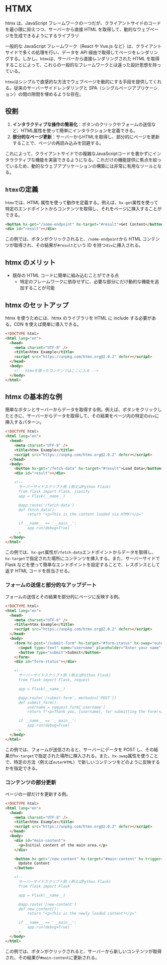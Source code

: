# HTMX

htmx は、JavaScript フレームワークの一つだが、クライアントサイドのコードを最小限に抑えつつ、サーバーから直接 HTML を取得して、動的なウェブページを生成できるようにするライブラリ

一般的な JavaScript フレームワーク（React や Vue.js など）は、クライアントサイドで多くの処理を行い、データを API 経由で取得してページをレンダリングする。しかし、`htmx`は、サーバーから直接レンダリングされた HTML を取得することによって、これらの一般的なフレームワークとは違った設計思想を持っている。

`htmx`はシンプルで直感的な方法でウェブページを動的にする手段を提供してくれる。従来のサーバーサイドレンダリングと SPA（シングルページアプリケーション）の間の隙間を埋めるような存在。

## 役割

1. **インタラクティブな操作の簡易化**：ボタンのクリックやフォームの送信など、HTML属性を使って簡単にインタラクションを定義できる。
2. **部分的なページ更新**：サーバーからHTMLを取得し、部分的にページを更新することで、ページの再読み込みを回避する。

これによって、クライアントサイドでの複雑なJavaScriptコードを書かずにインタラクティブな機能を実装できるようになる。これだけの機能提供に焦点を絞っているため、動的なウェブアプリケーションの構築には非常に有用なツールとなる。

## `htmx`の定義

`htmx`では、HTML 属性を使って動作を定義する。例えば、`hx-get`属性を使って特定のエンドポイントからコンテンツを取得し、それをページに挿入することができる。

```html
<button hx-get="/some-endpoint" hx-target="#result">Get Content</button>
<div id="result"></div>
```

この例では、ボタンがクリックされると、`/some-endpoint`から HTML コンテンツが取得され、その結果が`#result`という ID を持つ`div`に挿入される。

## htmx のメリット

- 既存の HTML コードに簡単に組み込むことができる点
  - 特定のフレームワークに依存せずに、必要な部分にだけ動的な機能を追加することが可能

## htmx のセットアップ

htmx を使うためには、htmx のライブラリを HTML に include する必要がある。CDN を使えば簡単に導入できる。

```html
<!DOCTYPE html>
<html lang="en">
  <head>
    <meta charset="UTF-8" />
    <title>htmx Example</title>
    <script src="https://unpkg.com/htmx.org@2.0.2" defer></script>
  </head>
  <body>
    <!-- htmxを使ったコンテンツはここに入る -->
  </body>
</html>
```

## htmx の基本的な例

簡単なボタンとサーバーからデータを取得する例。例えば、ボタンをクリックしたときに、サーバーからデータを取得して、その結果をページ内の特定の`div`に挿入するパターン。

```html
<!DOCTYPE html>
<html lang="en">
  <head>
    <meta charset="UTF-8" />
    <title>htmx Example</title>
    <script src="https://unpkg.com/htmx.org@2.0.2" defer></script>
  </head>
  <body>
    <button hx-get="/fetch-data" hx-target="#result">Load Data</button>
    <div id="result"></div>

    <!--
      サーバーサイドスクリプト例 (例えばPython Flask)
      from flask import Flask, jsonify
      app = Flask(__name__)

      @app.route('/fetch-data')
      def fetch_data():
          return "<p>This is the content loaded via HTMX!</p>"

      if __name__ == '__main__':
          app.run(debug=True)
    -->
  </body>
</html>
```

この例では、`hx-get`属性が`/fetch-data`エンドポイントからデータを取得し、`hx-target`で指定された場所にコンテンツを挿入する。また、サーバーサイドで Flask などを使って簡単なエンドポイントを設定することで、レスポンスとして返す HTML コードを担当させる。

### フォームの送信と部分的なアップデート

フォームの送信とその結果を部分的にページに反映する例。

```html
<!DOCTYPE html>
<html lang="en">
  <head>
    <meta charset="UTF-8" />
    <title>htmx Example</title>
    <script src="https://unpkg.com/htmx.org@2.0.2" defer></script>
  </head>
  <body>
    <form hx-post="/submit-form" hx-target="#form-status" hx-swap="outerHTML">
      <input type="text" name="username" placeholder="Enter your name" />
      <button type="submit">Submit</button>
    </form>
    <div id="form-status"></div>

    <!--
      サーバーサイドスクリプト例 (例えばPython Flask)
      from flask import Flask, request

      app = Flask(__name__)

      @app.route('/submit-form', methods=['POST'])
      def submit_form():
          username = request.form['username']
          return f"<p>Thank you, {username}, for submitting the form!</p>"

      if __name__ == '__main__':
          app.run(debug=True)
    -->
  </body>
</html>
```

この例では、フォームが送信されると、サーバーにデータを POST し、その結果が`hx-target`で指定された場所に挿入される。また、`hx-swap`属性を使うことで、特定の方法（例えば`outerHTML`）で新しいコンテンツをどのように反映するかを指定できる。

### コンテンツの部分更新

ページの一部だけを更新する例。

```html
<!DOCTYPE html>
<html lang="en">
  <head>
    <meta charset="UTF-8" />
    <title>htmx Example</title>
    <script src="https://unpkg.com/htmx.org@2.0.2" defer></script>
  </head>
  <body>
    <div id="main-content">
      <p>Initial content of the main area.</p>
    </div>

    <button hx-get="/new-content" hx-target="#main-content" hx-trigger="click">
      Update Content
    </button>

    <!--
      サーバーサイドスクリプト例 (例えばPython Flask)
      from flask import Flask

      app = Flask(__name__)

      @app.route('/new-content')
      def new_content():
          return "<p>This is the newly loaded content!</p>"

      if __name__ == '__main__':
          app.run(debug=True)
    -->
  </body>
</html>
```

この例では、ボタンがクリックされると、サーバーから新しいコンテンツが取得され、その結果が`#main-content`に更新される。
